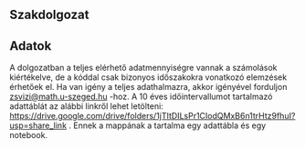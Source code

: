 ## Szakdolgozat


## Adatok

A dolgozatban a teljes elérhető adatmennyiségre vannak a számolások kiértékelve, de a kóddal csak bizonyos időszakokra vonatkozó elemzések érhetőek el.
Ha van igény a teljes adathalmazra, akkor igényével forduljon zsvizi@math.u-szeged.hu -hoz. A 10 éves időintervallumot tartalmazó adattáblát az alábbi linkről lehet letölteni: https://drive.google.com/drive/folders/1jTItDILsPr1CIodQMxB6n1trHtz9fhuI?usp=share_link . Ennek a mappának a tartalma egy adattábla és egy notebook.

